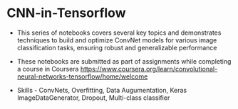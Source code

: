 # CNN-in-Tensorflow

* This series of notebooks covers several key topics and demonstrates techniques to build and optimize ConvNet models for various image classification tasks, ensuring robust and generalizable performance

* These notebooks are submitted as part of assignments while completing a course in Coursera
    https://www.coursera.org/learn/convolutional-neural-networks-tensorflow/home/welcome
* Skills - ConvNets, Overfitting, Data Augumentation, Keras ImageDataGenerator, Dropout, Multi-class classifier
